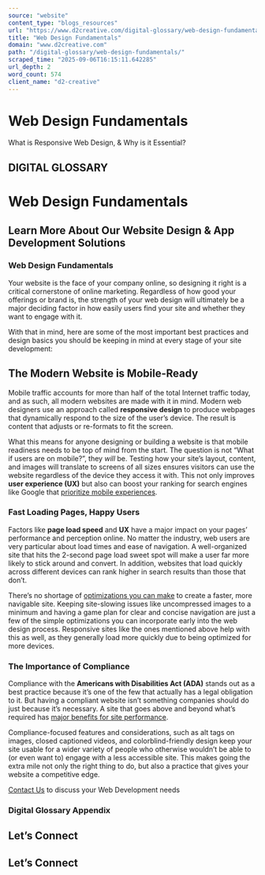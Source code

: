 ```yaml
---
source: "website"
content_type: "blogs_resources"
url: "https://www.d2creative.com/digital-glossary/web-design-fundamentals/"
title: "Web Design Fundamentals"
domain: "www.d2creative.com"
path: "/digital-glossary/web-design-fundamentals/"
scraped_time: "2025-09-06T16:15:11.642285"
url_depth: 2
word_count: 574
client_name: "d2-creative"
---
```


# Web Design Fundamentals

What is Responsive Web Design, & Why is it Essential?

## DIGITAL GLOSSARY

# Web Design Fundamentals

## Learn More About Our Website Design & App Development Solutions

### Web Design Fundamentals

Your website is the face of your company online, so designing it right is a critical cornerstone of online marketing. Regardless of how good your offerings or brand is, the strength of your web design will ultimately be a major deciding factor in how easily users find your site and whether they want to engage with it.

With that in mind, here are some of the most important best practices and design basics you should be keeping in mind at every stage of your site development:

## The Modern Website is Mobile-Ready

Mobile traffic accounts for more than half of the total Internet traffic today, and as such, all modern websites are made with it in mind. Modern web designers use an approach called **responsive design** to produce webpages that dynamically respond to the size of the user’s device. The result is content that adjusts or re-formats to fit the screen.

What this means for anyone designing or building a website is that mobile readiness needs to be top of mind from the start. The question is not “What if users are on mobile?”, they _will_ be. Testing how your site’s layout, content, and images will translate to screens of all sizes ensures visitors can use the website regardless of the device they access it with. This not only improves **user experience (UX)** but also can boost your ranking for search engines like Google that [prioritize mobile experiences](https://www.techmagnate.com/blog/google-mobile-first-indexing/).

### Fast Loading Pages, Happy Users

Factors like **page load speed** and **UX** have a major impact on your pages’ performance and perception online. No matter the industry, web users are very particular about load times and ease of navigation. A well-organized site that hits the 2-second page load sweet spot will make a user far more likely to stick around and convert. In addition, websites that load quickly across different devices can rank higher in search results than those that don’t.

There’s no shortage of [optimizations you can make](https://www.d2creative.com/site-speed-ux-seo/) to create a faster, more navigable site. Keeping site-slowing issues like uncompressed images to a minimum and having a game plan for clear and concise navigation are just a few of the simple optimizations you can incorporate early into the web design process. Responsive sites like the ones mentioned above help with this as well, as they generally load more quickly due to being optimized for more devices.

### The Importance of Compliance

Compliance with the **Americans with Disabilities Act (ADA)** stands out as a best practice because it’s one of the few that actually has a legal obligation to it. But having a compliant website isn’t something companies should do just because it’s necessary. A site that goes above and beyond what’s required has [major benefits for site performance](https://www.d2creative.com/ada-compliance-tips/).

Compliance-focused features and considerations, such as alt tags on images, closed captioned videos, and colorblind-friendly design keep your site usable for a wider variety of people who otherwise wouldn’t be able to (or even want to) engage with a less accessible site. This makes going the extra mile not only the right thing to do, but also a practice that gives your website a competitive edge.

[Contact Us](https://www.d2creative.com/contact-us/) to discuss your Web Development needs

### Digital Glossary Appendix

## Let’s Connect

## Let’s Connect